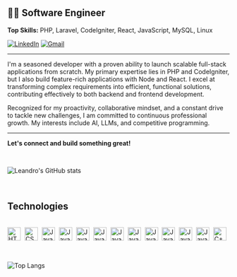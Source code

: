 ## 👨‍💻 Software Engineer

**Top Skills:** PHP, Laravel, CodeIgniter, React, JavaScript, MySQL, Linux  

[![LinkedIn](https://img.shields.io/badge/LinkedIn-0077B5?style=for-the-badge&logo=linkedin&logoColor=white)](https://www.linkedin.com/in/leandro-ventura-1606ab1a3/)
[![Gmail](https://img.shields.io/badge/Gmail-D14836?style=for-the-badge&logo=gmail&logoColor=white)](https://mailito:leandroventur19@gmail.com)

---

I'm a seasoned developer with a proven ability to launch scalable full-stack applications from scratch. My primary expertise lies in PHP and CodeIgniter, but I also build feature-rich applications with Node and React. I excel at transforming complex requirements into efficient, functional solutions, contributing effectively to both backend and frontend development.

Recognized for my proactivity, collaborative mindset, and a constant drive to tackle new challenges, I am committed to continuous professional growth. My interests include AI, LLMs, and competitive programming.

---

**Let's connect and build something great!**

<br/>

![Leandro's GitHub stats](https://github-readme-stats.vercel.app/api?username=leandroleonard&show_icons=true&theme=radical)

<br/>

## Technologies

<div style="display: inline_block"><br/>
     <img src="https://cdn.jsdelivr.net/gh/devicons/devicon@latest/icons/html5/html5-original.svg" alt="HTML" width="30px" title="HTML" align="center" style="margin-right: 5px"/>
     <img src="https://cdn.jsdelivr.net/gh/devicons/devicon@latest/icons/css3/css3-original.svg" alt="CSS" width="30px" title="CSS" align="center" style="margin-right: 5px"/>
     <img src="https://cdn.jsdelivr.net/gh/devicons/devicon@latest/icons/javascript/javascript-original.svg" alt="JavaScript" width="30px" title="JavaScript" align="center" style="margin-right: 5px"/>
     <img src="https://cdn.jsdelivr.net/gh/devicons/devicon@latest/icons/bootstrap/bootstrap-original.svg" alt="JavaScript" width="30px" title="JavaScript" align="center" style="margin-right: 5px"/>
     <img src="https://cdn.jsdelivr.net/gh/devicons/devicon@latest/icons/react/react-original.svg" alt="JavaScript" width="30px" title="JavaScript" align="center" style="margin-right: 5px"/>
     <img src="https://cdn.jsdelivr.net/gh/devicons/devicon@latest/icons/php/php-original.svg" alt="JavaScript" width="30px" title="JavaScript" align="center" style="margin-right: 5px"/>
     <img src="https://cdn.jsdelivr.net/gh/devicons/devicon@latest/icons/laravel/laravel-original.svg" alt="JavaScript" width="30px" title="JavaScript" align="center" style="margin-right: 5px"/>
     <img src="https://cdn.jsdelivr.net/gh/devicons/devicon@latest/icons/codeigniter/codeigniter-plain.svg" alt="JavaScript" width="30px" title="JavaScript" align="center" style="margin-right: 5px"/>
     <img src="https://cdn.jsdelivr.net/gh/devicons/devicon@latest/icons/mysql/mysql-original-wordmark.svg" alt="JavaScript" width="30px" title="JavaScript" align="center"style="margin-right: 5px" />
     <img src="https://cdn.jsdelivr.net/gh/devicons/devicon@latest/icons/nginx/nginx-original.svg" alt="JavaScript" width="30px" title="JavaScript" align="center" style="margin-right: 5px"/>
     <img src="https://cdn.jsdelivr.net/gh/devicons/devicon@latest/icons/linux/linux-original.svg" alt="JavaScript" width="30px" title="JavaScript" align="center" style="margin-right: 5px"/>
     <img src="https://cdn.jsdelivr.net/gh/devicons/devicon@latest/icons/python/python-original.svg" alt="JavaScript" width="30px" title="JavaScript" align="center" style="margin-right: 5px"/>
     <img src="https://cdn.jsdelivr.net/gh/devicons/devicon@latest/icons/cplusplus/cplusplus-original.svg" alt="C++" width="30px" title="C++" align="center" style="margin-right: 5px"/>
          
</div>
<br/>
<br/>

![Top Langs](https://github-readme-stats.vercel.app/api/top-langs/?username=leandroleonard&layout=compact&theme=radical)

